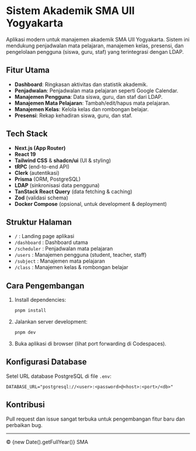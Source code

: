 # Sistem Akademik SMA UII Yogyakarta

Aplikasi modern untuk manajemen akademik SMA UII Yogyakarta. Sistem ini mendukung penjadwalan mata pelajaran, manajemen kelas, presensi, dan pengelolaan pengguna (siswa, guru, staf) yang terintegrasi dengan LDAP.

## Fitur Utama

- **Dashboard**: Ringkasan aktivitas dan statistik akademik.
- **Penjadwalan**: Penjadwalan mata pelajaran seperti Google Calendar.
- **Manajemen Pengguna**: Data siswa, guru, dan staf dari LDAP.
- **Manajemen Mata Pelajaran**: Tambah/edit/hapus mata pelajaran.
- **Manajemen Kelas**: Kelola kelas dan rombongan belajar.
- **Presensi**: Rekap kehadiran siswa, guru, dan staf.

## Tech Stack

- **Next.js (App Router)**
- **React 19**
- **Tailwind CSS** & **shadcn/ui** (UI & styling)
- **tRPC** (end-to-end API)
- **Clerk** (autentikasi)
- **Prisma** (ORM, PostgreSQL)
- **LDAP** (sinkronisasi data pengguna)
- **TanStack React Query** (data fetching & caching)
- **Zod** (validasi schema)
- **Docker Compose** (opsional, untuk development & deployment)

## Struktur Halaman

- `/` : Landing page aplikasi
- `/dashboard` : Dashboard utama
- `/scheduler` : Penjadwalan mata pelajaran
- `/users` : Manajemen pengguna (student, teacher, staff)
- `/subject` : Manajemen mata pelajaran
- `/class` : Manajemen kelas & rombongan belajar

## Cara Pengembangan

1. Install dependencies:
   ```bash
   pnpm install
   ```
2. Jalankan server development:
   ```bash
   pnpm dev
   ```
3. Buka aplikasi di browser (lihat port forwarding di Codespaces).

## Konfigurasi Database

Setel URL database PostgreSQL di file `.env`:
```
DATABASE_URL="postgresql://<user>:<password>@<host>:<port>/<db>"
```

## Kontribusi

Pull request dan issue sangat terbuka untuk pengembangan fitur baru dan perbaikan bug.

---

&copy; {new Date().getFullYear()} SMA